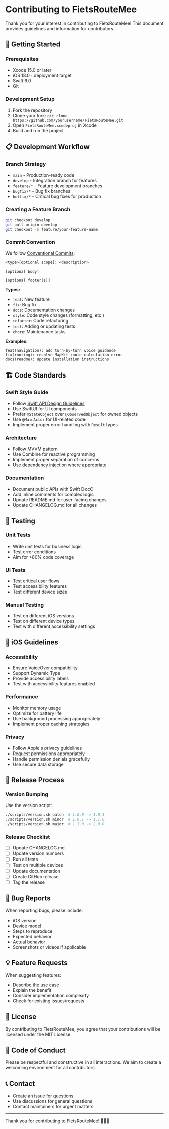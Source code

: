 # Contributing to FietsRouteMee

Thank you for your interest in contributing to FietsRouteMee! This document provides guidelines and information for contributors.

## 🚀 Getting Started

### Prerequisites
- Xcode 15.0 or later
- iOS 18.0+ deployment target
- Swift 6.0
- Git

### Development Setup
1. Fork the repository
2. Clone your fork: `git clone https://github.com/yourusername/FietsRouteMee.git`
3. Open `FietsRouteMee.xcodeproj` in Xcode
4. Build and run the project

## 📋 Development Workflow

### Branch Strategy
- `main` - Production-ready code
- `develop` - Integration branch for features
- `feature/*` - Feature development branches
- `bugfix/*` - Bug fix branches
- `hotfix/*` - Critical bug fixes for production

### Creating a Feature Branch
```bash
git checkout develop
git pull origin develop
git checkout -b feature/your-feature-name
```

### Commit Convention
We follow [Conventional Commits](https://www.conventionalcommits.org/):

```
<type>[optional scope]: <description>

[optional body]

[optional footer(s)]
```

**Types:**
- `feat`: New feature
- `fix`: Bug fix
- `docs`: Documentation changes
- `style`: Code style changes (formatting, etc.)
- `refactor`: Code refactoring
- `test`: Adding or updating tests
- `chore`: Maintenance tasks

**Examples:**
```
feat(navigation): add turn-by-turn voice guidance
fix(routing): resolve MapKit route calculation error
docs(readme): update installation instructions
```

## 🏗️ Code Standards

### Swift Style Guide
- Follow [Swift API Design Guidelines](https://swift.org/documentation/api-design-guidelines/)
- Use SwiftUI for UI components
- Prefer `@StateObject` over `@ObservedObject` for owned objects
- Use `@MainActor` for UI-related code
- Implement proper error handling with `Result` types

### Architecture
- Follow MVVM pattern
- Use Combine for reactive programming
- Implement proper separation of concerns
- Use dependency injection where appropriate

### Documentation
- Document public APIs with Swift DocC
- Add inline comments for complex logic
- Update README.md for user-facing changes
- Update CHANGELOG.md for all changes

## 🧪 Testing

### Unit Tests
- Write unit tests for business logic
- Test error conditions
- Aim for >80% code coverage

### UI Tests
- Test critical user flows
- Test accessibility features
- Test different device sizes

### Manual Testing
- Test on different iOS versions
- Test on different device types
- Test with different accessibility settings

## 📱 iOS Guidelines

### Accessibility
- Ensure VoiceOver compatibility
- Support Dynamic Type
- Provide accessibility labels
- Test with accessibility features enabled

### Performance
- Monitor memory usage
- Optimize for battery life
- Use background processing appropriately
- Implement proper caching strategies

### Privacy
- Follow Apple's privacy guidelines
- Request permissions appropriately
- Handle permission denials gracefully
- Use secure data storage

## 🚀 Release Process

### Version Bumping
Use the version script:
```bash
./scripts/version.sh patch  # 1.0.0 -> 1.0.1
./scripts/version.sh minor  # 1.0.1 -> 1.1.0
./scripts/version.sh major  # 1.1.0 -> 2.0.0
```

### Release Checklist
- [ ] Update CHANGELOG.md
- [ ] Update version numbers
- [ ] Run all tests
- [ ] Test on multiple devices
- [ ] Update documentation
- [ ] Create GitHub release
- [ ] Tag the release

## 🐛 Bug Reports

When reporting bugs, please include:
- iOS version
- Device model
- Steps to reproduce
- Expected behavior
- Actual behavior
- Screenshots or videos if applicable

## 💡 Feature Requests

When suggesting features:
- Describe the use case
- Explain the benefit
- Consider implementation complexity
- Check for existing issues/requests

## 📄 License

By contributing to FietsRouteMee, you agree that your contributions will be licensed under the MIT License.

## 🤝 Code of Conduct

Please be respectful and constructive in all interactions. We aim to create a welcoming environment for all contributors.

## 📞 Contact

- Create an issue for questions
- Use discussions for general questions
- Contact maintainers for urgent matters

---

Thank you for contributing to FietsRouteMee! 🚴‍♂️✨
